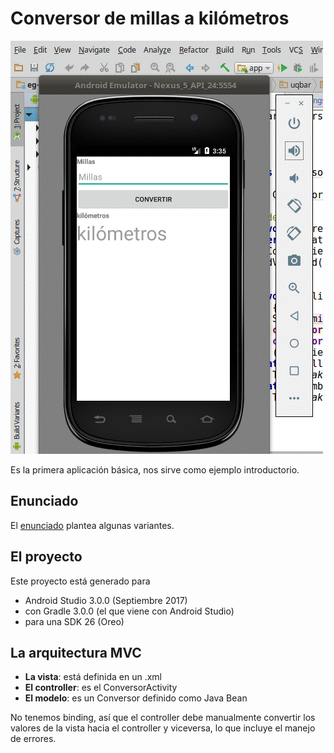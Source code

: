 # Conversor de millas a kilómetros

![video](video/demo.gif) 

Es la primera aplicación básica, nos sirve como ejemplo introductorio.

## Enunciado

El [enunciado](http://algo3.uqbar-project.org/material/ejemplos/dominios/conversor) plantea algunas variantes.

## El proyecto
Este proyecto está generado para

* Android Studio 3.0.0 (Septiembre 2017)
* con Gradle 3.0.0 (el que viene con Android Studio)
* para una SDK 26 (Oreo)

## La arquitectura MVC

* **La vista**: está definida en un .xml
* **El controller**: es el ConversorActivity
* **El modelo**: es un Conversor definido como Java Bean

No tenemos binding, así que el controller debe manualmente convertir los valores de la vista hacia el controller y viceversa, lo que incluye el manejo de errores.

 
